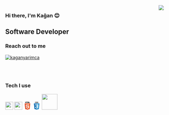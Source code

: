 
<img src="https://media.giphy.com/media/11sBLVxNs7v6WA/giphy.gif" align="right" midth="250" height="100">

### Hi there, I'm Kağan :blush:
## Software Developer

<!-- <font color="cyan">Somethings ultimately happen. </font>   -->
### Reach out to me

<a href="https://www.linkedin.com/in/kagan-yarimca/" target="blank"><img align="center" src="https://raw.githubusercontent.com/rahuldkjain/github-profile-readme-generator/master/src/images/icons/Social/linked-in-alt.svg" alt="kaganyarimca" height="25" width="25" /></a>

<br/>
<br/>

### Tech I use
<img src=" https://imageio.forbes.com/specials-images/imageserve/5e7cce1921695a000666cc29/Java-14/960x0.jpg?format=jpg&width=960" height="25" width="25">
<img src="https://upload.wikimedia.org/wikipedia/commons/c/c3/Python-logo-notext.svg" height="25" width="25">
<img src="https://raw.githubusercontent.com/github/explore/80688e429a7d4ef2fca1e82350fe8e3517d3494d/topics/html/html.png" height="25" width="25">
<img src="https://raw.githubusercontent.com/github/explore/80688e429a7d4ef2fca1e82350fe8e3517d3494d/topics/css/css.png" height="25" width="25">
<img src="https://www.sqlservertutorial.net/wp-content/uploads/sql-server-tutorial.svg" height="50" width="50">


